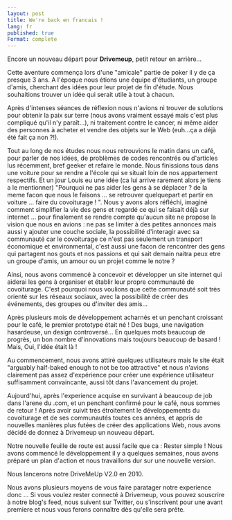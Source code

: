 ```yaml
---
layout: post
title: We're back en francais !
lang: fr
published: true
Format: complete
---
```


Encore un nouveau d&eacute;part pour **Drivemeup**, petit retour en arri&egrave;re...

Cette aventure commen&ccedil;a lors d'une "amicale" partie de poker il y de &ccedil;a presque 3 ans.
A l'&eacute;poque nous &eacute;tions une &eacute;quipe d'&eacute;tudiants, un groupe d'amis, cherchant des id&eacute;es pour leur projet de fin d'&eacute;tude. 
Nous souhaitions trouver un id&eacute;e qui serait utile &agrave; tout &agrave; chacun.

Apr&egrave;s d'intenses s&eacute;ances de r&eacute;flexion nous n'avions ni trouver de solutions
pour obtenir la paix sur terre (nous avons vraiment essay&eacute; mais c'est plus compliqu&eacute; qu'il n'y para&icirc;t...),
ni traitement contre le cancer, ni m&ecirc;me aider des personnes &agrave; acheter et vendre des objets sur le Web (euh...&ccedil;a a d&eacute;j&agrave; &eacute;t&eacute; fait &ccedil;a non ?!).

Tout au long de nos études nous nous retrouvions le matin dans un café, pour parler de nos idées, de problèmes de codes rencontrés ou d'articles lus récemment, bref geeker et refaire le monde. Nous finissions tous dans une voiture pour se rendre a l'école qui se situait loin de nos appartement respectifs.
Et un jour Louis eu une idée (ca lui arrive rarement alors je tiens a le mentionner) "Pourquoi ne pas aider les gens à se déplacer ? de la meme facon que nous le faisons ... se retrouver quelquepart et partir en voiture ... faire du covoiturage ! ".
Nous y avons alors réfléchi, imaginé comment simplifier la vie des gens et regardé ce qui se faisait déjà sur internet ... pour finalement se rendre compte qu'aucun site ne propose la vision que nous en avions : ne pas se limiter à des petites annonces mais aussi y ajouter une couche sociale, la possibilité d'interagir avec sa communauté car le covoiturage ce n'est pas seulement un transport économique et environmental, c'est aussi une facon de rencontrer des gens qui partagent nos gouts et nos passions et qui sait demain naitra peux etre un groupe d'amis, un amour ou un projet comme le notre ?

Ainsi, nous avons commenc&eacute; &agrave; concevoir et d&eacute;velopper un site internet qui
aiderai les gens &agrave; organiser et &eacute;tablir leur propre communaut&eacute; de covoiturage.
C'est pourquoi nous voulions que cette communaut&eacute; soit tr&egrave;s orient&eacute; sur les r&eacute;seaux sociaux, avec
la possibilit&eacute; de cr&eacute;er des &eacute;v&eacute;nements, des groupes ou d'inviter des amis...

Apr&egrave;s plusieurs mois de d&eacute;veloppement acharn&eacute;s et un penchant croissant pour le caf&eacute;, le premier prototype &eacute;tait n&eacute; !
Des bugs, une navigation hasardeuse, un design controvers&eacute;... En quelques mots beaucoup de progr&egrave;s, un bon nombre d'innovations mais toujours beaucoup de basard !
Mais, Oui, l'id&eacute;e &eacute;tait l&agrave; !

Au commencement, nous avons attir&eacute; quelques utilisateurs mais le site &eacute;tait "arguably
half-baked enough to not be too attractive" et nous n'avions clairement pas
assez d'exp&eacute;rience pour cr&eacute;er une exp&eacute;rience utilisateur suffisamment convaincante,
aussi t&ocirc;t dans l'avancement du projet.

Aujourd'hui, apr&egrave;s l'experience acquise en survivant &agrave; beaucoup de job dans l'arene du .com,
et un penchant confirm&eacute; pour le caf&eacute;, nous sommes de retour !
Apr&egrave;s avoir suivit tr&egrave;s &eacute;troitement le d&eacute;veloppements du covoiturage et
de ses communaut&eacute;s toutes ces ann&eacute;es, et
appris de nouvelles mani&egrave;res plus fut&eacute;es de cr&eacute;er des applications Web,
nous avons d&eacute;cid&eacute; de donnez &agrave; Drivemeup un nouveau d&eacute;part.

Notre nouvelle feuille de route est aussi facile que ca : Rester simple !
Nous avons commenc&eacute; le d&eacute;veloppement il y a quelques semaines, nous avons pr&eacute;par&eacute; un plan d'action et
nous travaillons dur sur une nouvelle version.

Nous lancerons notre DriveMeUp V2.0 en 2010.

Nous avons plusieurs moyens de vous faire paratager notre experience donc ...
Si vous voulez rester connect&eacute; &agrave; Drivemeup, vous pouvez souscrire &agrave; notre blog's feed,
nous suivent sur Twitter, ou s'inscrivent pour une avant premiere et nous vous ferons conna&icirc;tre d&egrave;s qu'elle sera pr&ecirc;te.
